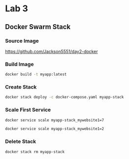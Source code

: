 
# Lab 3

## Docker Swarm Stack

### Source Image

<https://github.com/Jackson5551/day2-docker>

### Build Image

```bash
docker build -t myapp:latest
```

### Create Stack

```bash
docker stack deploy -c docker-compose.yaml myapp-stack
```

### Scale First Service

```bash
docker service scale myapp-stack_mywebsite1=7
```

```bash
docker service scale myapp-stack_mywebsite1=2
```

### Delete Stack

```bash
docker stack rm myapp-stack
```
